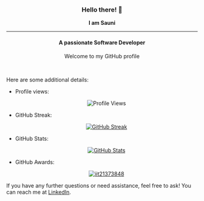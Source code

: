 <div align= "center">
  <h3>Hello there! 👋</h3>
  <strong>I am Sauni</strong>
</div>

<hr/>

<div align= "center">
  <h4>A passionate Software Developer</h4>
  <p>Welcome to my GitHub profile</p>
</div>

<br>

Here are some additional details:

- Profile views:
  <p align="center">
    <img src="https://komarev.com/ghpvc/?username=your-github-IT21373848" alt="Profile Views">
  </p>
- GitHub Streak:
  <p align="center">
    <a href="https://git.io/streak-stats">
      <img src="https://github-readme-streak-stats.herokuapp.com?user=IT21373848&theme=radical" alt="GitHub Streak">
    </a>
  </p>
- GitHub Stats:
  <p align="center">
    <a href="https://github.com/IT21373848/github-readme-stats">
      <img src="https://github-readme-stats.vercel.app/api?username=IT21373848&theme=radical" alt="GitHub Stats">
    </a>
    </a>
  </p>

- GitHub Awards:
  <p align="center">
    <a href="https://github.com/ryo-ma/github-profile-trophy"><img src="https://github-profile-trophy.vercel.app/?username=IT21373848&theme=onedark" alt="iit21373848" /></a>
  
  </p>


  
If you have any further questions or need assistance, feel free to ask! You can reach me at [LinkedIn](www.linkedin.com/in/sauni-weerasinghe).







<!--
**IT21373848/IT21373848** is a ✨ _special_ ✨ repository because its `README.md` (this file) appears on your GitHub profile.

Here are some ideas to get you started:

- 🔭 I’m currently working on ...
- 🌱 I’m currently learning ...
- 👯 I’m looking to collaborate on ...
- 🤔 I’m looking for help with ...
- 💬 Ask me about ...
- 📫 How to reach me: ...
- 😄 Pronouns: ...
- ⚡ Fun fact: ...
-->
